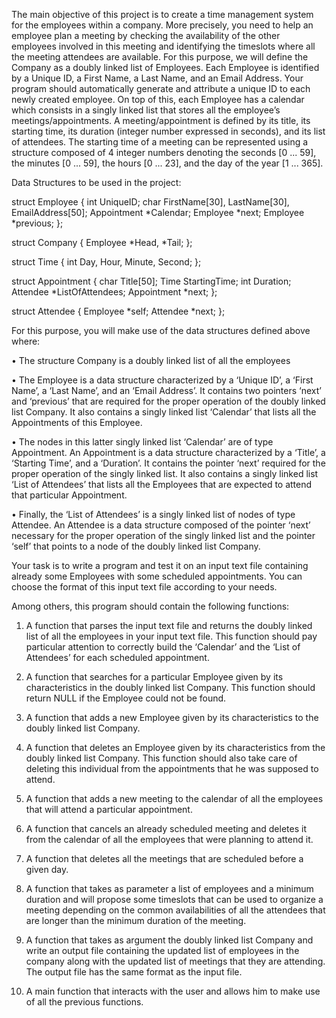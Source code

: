 The main objective of this project is to create a time management system for the employees within a company.
More precisely, you need to help an employee plan a meeting by checking the availability of the other
employees involved in this meeting and identifying the timeslots where all the meeting attendees are available.
For this purpose, we will define the Company as a doubly linked list of Employees. Each Employee is identified by
a Unique ID, a First Name, a Last Name, and an Email Address. Your program should automatically generate and
attribute a unique ID to each newly created employee. On top of this, each Employee has a calendar which
consists in a singly linked list that stores all the employee’s meetings/appointments. A meeting/appointment is
defined by its title, its starting time, its duration (integer number expressed in seconds), and its list of attendees.
The starting time of a meeting can be represented using a structure composed of 4 integer numbers denoting
the seconds [0 ... 59], the minutes [0 ... 59], the hours [0 ... 23], and the day of the year [1 ... 365].

Data Structures to be used in the project:

struct Employee {
int UniqueID;
char FirstName[30], LastName[30], EmailAddress[50];
Appointment *Calendar;
Employee *next;
Employee *previous;
};

struct Company {
Employee *Head, *Tail;
};

struct Time {
int Day, Hour, Minute, Second;
};

struct Appointment {
char Title[50];
Time StartingTime;
int Duration;
Attendee *ListOfAttendees;
Appointment *next;
};

struct Attendee {
Employee *self;
Attendee *next;
};

For this purpose, you will make use of the data structures defined above where:

• The structure Company is a doubly linked list of all the employees

• The Employee is a data structure characterized by a ‘Unique ID’, a ‘First Name’, a ‘Last Name’, and an
‘Email Address’. It contains two pointers ‘next’ and ‘previous’ that are required for the proper operation
of the doubly linked list Company. It also contains a singly linked list ‘Calendar’ that lists all the
Appointments of this Employee.

• The nodes in this latter singly linked list ‘Calendar’ are of type Appointment. An Appointment is a data
structure characterized by a ‘Title’, a ‘Starting Time’, and a ‘Duration’. It contains the pointer ‘next’
required for the proper operation of the singly linked list. It also contains a singly linked list ‘List of
Attendees’ that lists all the Employees that are expected to attend that particular Appointment.

• Finally, the ‘List of Attendees’ is a singly linked list of nodes of type Attendee. An Attendee is a data
structure composed of the pointer ‘next’ necessary for the proper operation of the singly linked list and
the pointer ‘self’ that points to a node of the doubly linked list Company.

Your task is to write a program and test it on an input text file containing already some Employees with
some scheduled appointments. You can choose the format of this input text file according to your needs.

Among others, this program should contain the following functions:

1. A function that parses the input text file and returns the doubly linked list of all the employees in your
input text file. This function should pay particular attention to correctly build the ‘Calendar’ and the ‘List
of Attendees’ for each scheduled appointment.

2. A function that searches for a particular Employee given by its characteristics in the doubly linked list
Company. This function should return NULL if the Employee could not be found.

3. A function that adds a new Employee given by its characteristics to the doubly linked list Company.

4. A function that deletes an Employee given by its characteristics from the doubly linked list Company.
This function should also take care of deleting this individual from the appointments that he was
supposed to attend.

5. A function that adds a new meeting to the calendar of all the employees that will attend a particular
appointment.

6. A function that cancels an already scheduled meeting and deletes it from the calendar of all the
employees that were planning to attend it.

7. A function that deletes all the meetings that are scheduled before a given day.

8. A function that takes as parameter a list of employees and a minimum duration and will propose some
timeslots that can be used to organize a meeting depending on the common availabilities of all the
attendees that are longer than the minimum duration of the meeting.

9. A function that takes as argument the doubly linked list Company and write an output file containing the
updated list of employees in the company along with the updated list of meetings that they are
attending. The output file has the same format as the input file.

10. A main function that interacts with the user and allows him to make use of all the previous functions.
